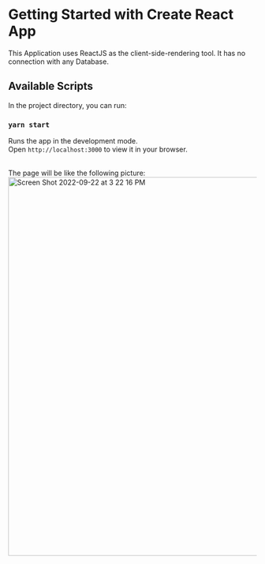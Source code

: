 # Getting Started with Create React App

This Application uses ReactJS as the client-side-rendering tool. It has no connection with any Database.

## Available Scripts

In the project directory, you can run:

### `yarn start`

Runs the app in the development mode.\
Open `http://localhost:3000` to view it in your browser.
<br/>
<br/>

The page will be like the following picture:
<br/>
<img width="768" alt="Screen Shot 2022-09-22 at 3 22 16 PM" src="https://user-images.githubusercontent.com/67308492/191683808-89cb0847-ad64-4a9b-b5a8-8f1d4b8dbe07.png">
